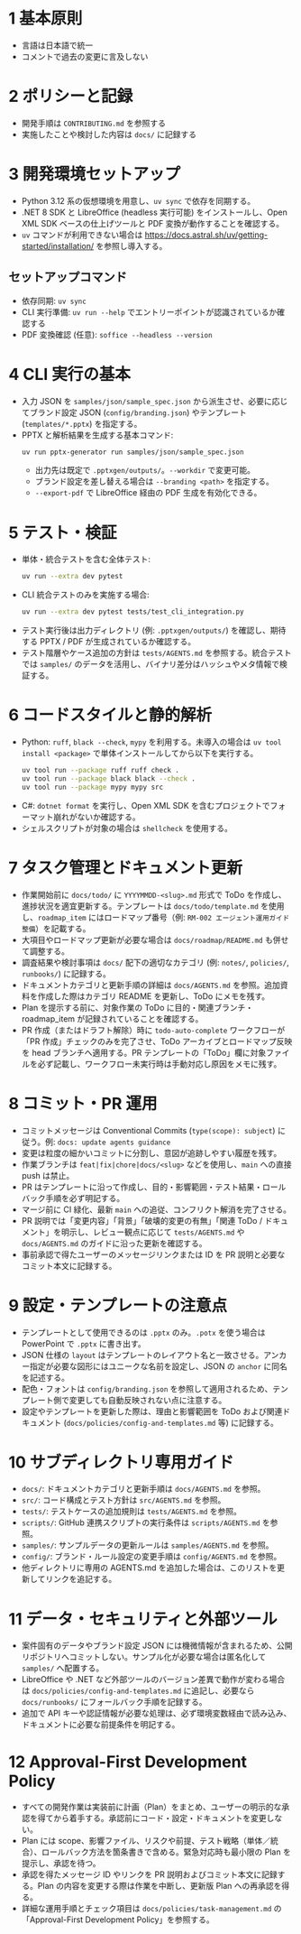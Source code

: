 # 1 基本原則
- 言語は日本語で統一
- コメントで過去の変更に言及しない

# 2 ポリシーと記録
- 開発手順は `CONTRIBUTING.md` を参照する
- 実施したことや検討した内容は `docs/` に記録する

# 3 開発環境セットアップ
- Python 3.12 系の仮想環境を用意し、`uv sync` で依存を同期する。
- .NET 8 SDK と LibreOffice (headless 実行可能) をインストールし、Open XML SDK ベースの仕上げツールと PDF 変換が動作することを確認する。
- `uv` コマンドが利用できない場合は <https://docs.astral.sh/uv/getting-started/installation/> を参照し導入する。

## セットアップコマンド
- 依存同期: `uv sync`
- CLI 実行準備: `uv run --help` でエントリーポイントが認識されているか確認する
- PDF 変換確認 (任意): `soffice --headless --version`

# 4 CLI 実行の基本
- 入力 JSON を `samples/json/sample_spec.json` から派生させ、必要に応じてブランド設定 JSON (`config/branding.json`) やテンプレート (`templates/*.pptx`) を指定する。
- PPTX と解析結果を生成する基本コマンド:
  ```bash
  uv run pptx-generator run samples/json/sample_spec.json
  ```
  - 出力先は既定で `.pptxgen/outputs/`。`--workdir` で変更可能。
  - ブランド設定を差し替える場合は `--branding <path>` を指定する。
  - `--export-pdf` で LibreOffice 経由の PDF 生成を有効化できる。

# 5 テスト・検証
- 単体・統合テストを含む全体テスト:
  ```bash
  uv run --extra dev pytest
  ```
- CLI 統合テストのみを実施する場合:
  ```bash
  uv run --extra dev pytest tests/test_cli_integration.py
  ```
- テスト実行後は出力ディレクトリ (例: `.pptxgen/outputs/`) を確認し、期待する PPTX / PDF が生成されているか確認する。
- テスト階層やケース追加の方針は `tests/AGENTS.md` を参照する。統合テストでは `samples/` のデータを活用し、バイナリ差分はハッシュやメタ情報で検証する。

# 6 コードスタイルと静的解析
- Python: `ruff`, `black --check`, `mypy` を利用する。未導入の場合は `uv tool install <package>` で単体インストールしてから以下を実行する。
  ```bash
  uv tool run --package ruff ruff check .
  uv tool run --package black black --check .
  uv tool run --package mypy mypy src
  ```
- C#: `dotnet format` を実行し、Open XML SDK を含むプロジェクトでフォーマット崩れがないか確認する。
- シェルスクリプトが対象の場合は `shellcheck` を使用する。

# 7 タスク管理とドキュメント更新
- 作業開始前に `docs/todo/` に `YYYYMMDD-<slug>.md` 形式で ToDo を作成し、進捗状況を適宜更新する。テンプレートは `docs/todo/template.md` を使用し、`roadmap_item` にはロードマップ番号（例: `RM-002 エージェント運用ガイド整備`）を記載する。
- 大項目やロードマップ更新が必要な場合は `docs/roadmap/README.md` も併せて調整する。
- 調査結果や検討事項は `docs/` 配下の適切なカテゴリ (例: `notes/`, `policies/`, `runbooks/`) に記録する。
- ドキュメントカテゴリと更新手順の詳細は `docs/AGENTS.md` を参照。追加資料を作成した際はカテゴリ README を更新し、ToDo にメモを残す。
- Plan を提示する前に、対象作業の ToDo に目的・関連ブランチ・roadmap_item が記録されていることを確認する。
- PR 作成（またはドラフト解除）時に `todo-auto-complete` ワークフローが「PR 作成」チェックのみを完了させ、ToDo アーカイブとロードマップ反映を head ブランチへ適用する。PR テンプレートの「ToDo」欄に対象ファイルを必ず記載し、ワークフロー未実行時は手動対応し原因をメモに残す。

# 8 コミット・PR 運用
- コミットメッセージは Conventional Commits (`type(scope): subject`) に従う。例: `docs: update agents guidance`
- 変更は粒度の細かいコミットに分割し、意図が追跡しやすい履歴を残す。
- 作業ブランチは `feat|fix|chore|docs/<slug>` などを使用し、`main` への直接 push は禁止。
- PR はテンプレートに沿って作成し、目的・影響範囲・テスト結果・ロールバック手順を必ず明記する。
- マージ前に CI 緑化、最新 `main` への追従、コンフリクト解消を完了させる。
- PR 説明では「変更内容」「背景」「破壊的変更の有無」「関連 ToDo / ドキュメント」を明示し、レビュー観点に応じて `tests/AGENTS.md` や `docs/AGENTS.md` のガイドに沿った更新を確認する。
- 事前承認で得たユーザーのメッセージリンクまたは ID を PR 説明と必要なコミット本文に記録する。

# 9 設定・テンプレートの注意点
- テンプレートとして使用できるのは `.pptx` のみ。`.potx` を使う場合は PowerPoint で `.pptx` に書き出す。
- JSON 仕様の `layout` はテンプレートのレイアウト名と一致させる。アンカー指定が必要な図形にはユニークな名前を設定し、JSON の `anchor` に同名を記述する。
- 配色・フォントは `config/branding.json` を参照して適用されるため、テンプレート側で変更しても自動反映されない点に注意する。
- 設定やテンプレートを更新した際は、理由と影響範囲を ToDo および関連ドキュメント (`docs/policies/config-and-templates.md` 等) に記録する。

# 10 サブディレクトリ専用ガイド
- `docs/`: ドキュメントカテゴリと更新手順は `docs/AGENTS.md` を参照。
- `src/`: コード構成とテスト方針は `src/AGENTS.md` を参照。
- `tests/`: テストケースの追加規則は `tests/AGENTS.md` を参照。
- `scripts/`: GitHub 連携スクリプトの実行条件は `scripts/AGENTS.md` を参照。
- `samples/`: サンプルデータの更新ルールは `samples/AGENTS.md` を参照。
- `config/`: ブランド・ルール設定の変更手順は `config/AGENTS.md` を参照。
- 他ディレクトリに専用の AGENTS.md を追加した場合は、このリストを更新してリンクを追記する。

# 11 データ・セキュリティと外部ツール
- 案件固有のデータやブランド設定 JSON には機微情報が含まれるため、公開リポジトリへコミットしない。サンプル化が必要な場合は匿名化して `samples/` へ配置する。
- LibreOffice や .NET など外部ツールのバージョン差異で動作が変わる場合は `docs/policies/config-and-templates.md` に追記し、必要なら `docs/runbooks/` にフォールバック手順を記録する。
- 追加で API キーや認証情報が必要な処理は、必ず環境変数経由で読み込み、ドキュメントに必要な前提条件を明記する。

# 12 Approval-First Development Policy
- すべての開発作業は実装前に計画（Plan）をまとめ、ユーザーの明示的な承認を得てから着手する。承認前にコード・設定・ドキュメントを変更しない。
- Plan には scope、影響ファイル、リスクや前提、テスト戦略（単体／統合）、ロールバック方法を箇条書きで含める。緊急対応時も最小限の Plan を提示し、承認を待つ。
- 承認を得たメッセージ ID やリンクを PR 説明およびコミット本文に記録する。Plan の内容を変更する際は作業を中断し、更新版 Plan への再承認を得る。
- 詳細な運用手順とチェック項目は `docs/policies/task-management.md` の「Approval-First Development Policy」を参照する。
